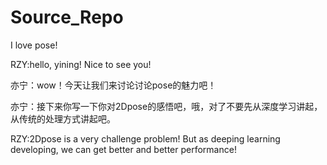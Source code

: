 # Source_Repo

I love pose!


RZY:hello, yining! Nice to see you!

亦宁：wow！今天让我们来讨论讨论pose的魅力吧！

亦宁：接下来你写一下你对2Dpose的感悟吧，哦，对了不要先从深度学习讲起，从传统的处理方式讲起吧。

RZY:2Dpose is a very challenge problem! But as deeping learning developing, we can get better and better performance!

